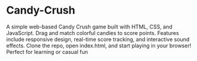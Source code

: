 # Candy-Crush
 A simple web-based Candy Crush game built with HTML, CSS, and JavaScript. Drag and match colorful candies to score points. Features include responsive design, real-time score tracking, and interactive sound effects. Clone the repo, open index.html, and start playing in your browser! Perfect for learning or casual fun
